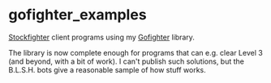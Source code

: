 # gofighter_examples

[Stockfighter](https://www.stockfighter.io) client programs using my [Gofighter](https://github.com/fohristiwhirl/gofighter) library.

The library is now complete enough for programs that can e.g. clear Level 3 (and beyond, with a bit of work). I can't publish such solutions, but the B.L.S.H. bots give a reasonable sample of how stuff works.
